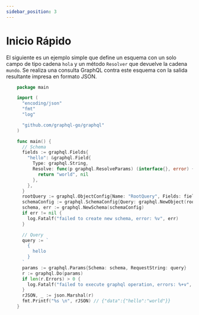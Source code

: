 ```yaml
---
sidebar_position: 3
---
```


# Inicio Rápido

El siguiente es un ejemplo simple que define un esquema con un solo campo de tipo cadena ```hola``` y un método ```Resolver``` que devuelve la cadena ```mundo```. Se realiza una consulta GraphQL contra este esquema con la salida resultante impresa en formato JSON.

```go title="main.go"
    package main

    import (
      "encoding/json"
      "fmt"
      "log"

      "github.com/graphql-go/graphql"
    )

    func main() {
      // Schema
      fields := graphql.Fields{
        "hello": &graphql.Field{
          Type: graphql.String,
          Resolve: func(p graphql.ResolveParams) (interface{}, error) {
            return "world", nil
          },
        },
      }
      rootQuery := graphql.ObjectConfig{Name: "RootQuery", Fields: fields}
      schemaConfig := graphql.SchemaConfig{Query: graphql.NewObject(rootQuery)}
      schema, err := graphql.NewSchema(schemaConfig)
      if err != nil {
        log.Fatalf("failed to create new schema, error: %v", err)
      }

      // Query
      query := `
        {
          hello
        }
      `
      params := graphql.Params{Schema: schema, RequestString: query}
      r := graphql.Do(params)
      if len(r.Errors) > 0 {
        log.Fatalf("failed to execute graphql operation, errors: %+v", r.Errors)
      }
      rJSON, _ := json.Marshal(r)
      fmt.Printf("%s \n", rJSON) // {"data":{"hello":"world"}}
    }
```

<!-- Docusaurus creates a **page for each blog post**, but also a **blog index page**, a **tag system**, an **RSS** feed...

## Create your first Post

Create a file at `blog/2021-02-28-greetings.md`:

```md title="blog/2021-02-28-greetings.md"
---
slug: greetings
title: Greetings!
author: Steven Hansel
author_title: Docusaurus Contributor
author_url: https://github.com/ShinteiMai
author_image_url: https://github.com/ShinteiMai.png
tags: [greetings]
---

Congratulations, you have made your first post!

Feel free to play around and edit this post as much you like.
```

A new blog post is now available at `http://localhost:3000/blog/greetings`. -->
